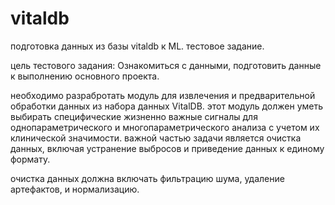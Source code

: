 # vitaldb
подготовка данных из базы vitaldb к ML. тестовое задание.

цель тестового задания: Ознакомиться с данными, подготовить данные к выполнению основного проекта.

необходимо разрабротать модуль для извлечения и предварительной обработки данных из набора данных VitalDB. этот модуль должен уметь выбирать специфические жизненно важные сигналы для однопараметрического и многопараметрического анализа с учетом их клинической значимости. важной частью задачи является очистка данных, включая устранение выбросов и приведение данных к единому формату.

очистка данных должна включать фильтрацию шума, удаление артефактов, и нормализацию.
